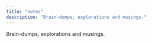 ```yaml
---
title: "notes"
description: "Brain-dumps, explorations and musings."
---
```


Brain-dumps, explorations and musings.